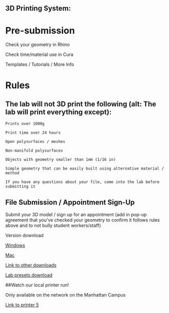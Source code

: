 ## 3D Printing System:

# Pre-submission 

Check your geometry in Rhino 

Check time/material use in Cura 

Templates / Tutorials / More Info  


# Rules 

## The lab will not 3D print the following (alt: The lab will print everything except): 

	Prints over 1000g  

	Print time over 24 hours 

	Open polysurfaces / meshes 

	Non-manifold polysurfaces 

	Objects with geometry smaller than 1mm (1/16 in) 

	Simple geometry that can be easily built using alternative material / method 

	If you have any questions about your file, come into the lab before submitting it 

## File Submission / Appointment Sign-Up 

Submit your 3D model / sign up for an appointment (add in pop-up agreement that you’ve checked your geometry to confirm it follows rules above and to not bully student workers/staff) 


Version download

[Windows](https://github.com/Ultimaker/Cura/releases/download/5.7.2-RC2/UltiMaker-Cura-5.7.2-win64-X64.exe)

[Mac](https://github.com/Ultimaker/Cura/releases/download/5.7.2-RC2/UltiMaker-Cura-5.7.2-macos-X64.pkg)

[Link to other downloads](https://github.com/Ultimaker/Cura/releases/tag/5.7.2-RC2)

[Lab presets download](Tutorials&Templates/)

##Watch our local printer run!

Only available on the network on the Manhattan Campus 

[Link to printer 5](http://192.168.166.33/print_jobs)
